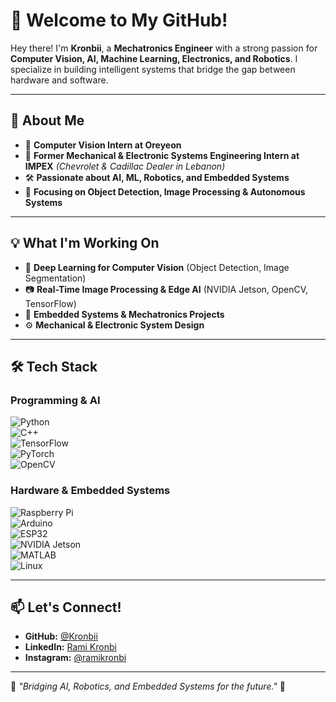 # 👋 Welcome to My GitHub!  

Hey there! I'm **Kronbii**, a **Mechatronics Engineer** with a strong passion for **Computer Vision, AI, Machine Learning, Electronics, and Robotics**. I specialize in building intelligent systems that bridge the gap between hardware and software.  

---

## 🚀 About Me  

- 🤖 **Computer Vision Intern at Oreyeon**  
- 🔧 **Former Mechanical & Electronic Systems Engineering Intern at IMPEX** *(Chevrolet & Cadillac Dealer in Lebanon)*  
- 🛠 **Passionate about AI, ML, Robotics, and Embedded Systems**  
- 🎯 **Focusing on Object Detection, Image Processing & Autonomous Systems**  

---

## 💡 What I'm Working On  

- 🧠 **Deep Learning for Computer Vision** (Object Detection, Image Segmentation)  
- 📷 **Real-Time Image Processing & Edge AI** (NVIDIA Jetson, OpenCV, TensorFlow)  
- 🔬 **Embedded Systems & Mechatronics Projects**  
- ⚙️ **Mechanical & Electronic System Design**  

---

## 🛠 Tech Stack  

### **Programming & AI**  
![Python](https://img.shields.io/badge/-Python-3776AB?style=flat&logo=python&logoColor=white)  
![C++](https://img.shields.io/badge/-C++-00599C?style=flat&logo=cplusplus&logoColor=white)  
![TensorFlow](https://img.shields.io/badge/-TensorFlow-FF6F00?style=flat&logo=tensorflow&logoColor=white)  
![PyTorch](https://img.shields.io/badge/-PyTorch-EE4C2C?style=flat&logo=pytorch&logoColor=white)  
![OpenCV](https://img.shields.io/badge/-OpenCV-5C3EE8?style=flat&logo=opencv&logoColor=white)  

### **Hardware & Embedded Systems**  
![Raspberry Pi](https://img.shields.io/badge/-Raspberry%20Pi-C51A4A?style=flat&logo=raspberrypi&logoColor=white)  
![Arduino](https://img.shields.io/badge/-Arduino-00979D?style=flat&logo=arduino&logoColor=white)  
![ESP32](https://img.shields.io/badge/-ESP32-75AADB?style=flat&logo=espressif&logoColor=white)  
![NVIDIA Jetson](https://img.shields.io/badge/-NVIDIA%20Jetson-76B900?style=flat&logo=nvidia&logoColor=white)  
![MATLAB](https://img.shields.io/badge/-MATLAB-0076A8?style=flat&logo=Mathworks&logoColor=white)  
![Linux](https://img.shields.io/badge/-Linux-FCC624?style=flat&logo=linux&logoColor=black)  

---

## 📫 Let's Connect!  

- **GitHub:** [@Kronbii](https://github.com/Kronbii)  
- **LinkedIn:** [Rami Kronbi](https://www.linkedin.com/in/rami-kronbi/)  
- **Instagram:** [@ramikronbi](https://www.instagram.com/ramikronbi)  

---

🚀 *"Bridging AI, Robotics, and Embedded Systems for the future."* 🤖  
